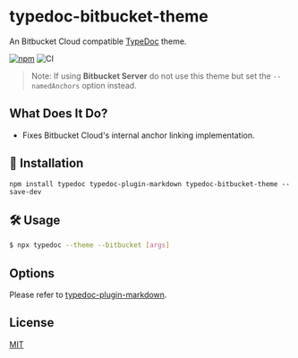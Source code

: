 # typedoc-bitbucket-theme

An Bitbucket Cloud compatible [TypeDoc](https://github.com/TypeStrong/typedoc) theme.

[![npm](https://img.shields.io/npm/v/typedoc-bitbucket-theme.svg)](https://www.npmjs.com/package/typedoc-bitbucket-theme)
![CI](https://github.com/tgreyuk/typedoc-plugin-markdown/actions/workflows/ci.yml/badge.svg?branch=master)

> Note: If using **Bitbucket Server** do not use this theme but set the `--namedAnchors` option instead.

## What Does It Do?

- Fixes Bitbucket Cloud's internal anchor linking implementation.

## 🚀 Installation

```shell
npm install typedoc typedoc-plugin-markdown typedoc-bitbucket-theme --save-dev
```

## 🛠️ Usage

```bash
$ npx typedoc --theme --bitbucket [args]
```

## Options

Please refer to [typedoc-plugin-markdown](https://github.com/tgreyuk/typedoc-plugin-markdown/blob/master/packages/typedoc-plugin-markdown/README.md#options).

## License

[MIT](https://github.com/tgreyuk/typedoc-plugin-markdown/blob/master/packages/typedoc-github-wiki-theme/LICENSE)
